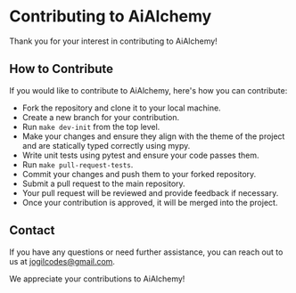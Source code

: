 # Contributing to AiAlchemy

Thank you for your interest in contributing to AiAlchemy!

## How to Contribute

If you would like to contribute to AiAlchemy, here's how you can contribute:

- Fork the repository and clone it to your local machine.
- Create a new branch for your contribution.
- Run `make dev-init` from the top level.
- Make your changes and ensure they align with the theme of the project and are statically typed correctly using mypy.
- Write unit tests using pytest and ensure your code passes them.
- Run `make pull-request-tests`.
- Commit your changes and push them to your forked repository.
- Submit a pull request to the main repository.
- Your pull request will be reviewed and provide feedback if necessary.
- Once your contribution is approved, it will be merged into the project.

## Contact

If you have any questions or need further assistance, you can reach out to us at jogilcodes@gmail.com.

We appreciate your contributions to AiAlchemy!
